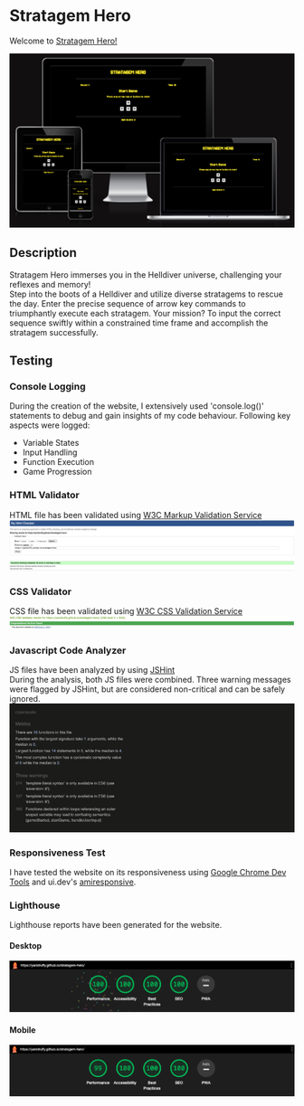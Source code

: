 # Stratagem Hero

Welcome to [Stratagem Hero!](https://yanidruffy.github.io/stratagem-hero/)<br>

![Stratagem Hero](./assets/readme-images/amiresponsive.png)

## Description
Stratagem Hero immerses you in the Helldiver universe, challenging your reflexes and memory! <br>
Step into the boots of a Helldiver and utilize diverse stratagems to rescue the day. Enter the precise sequence of arrow key commands to triumphantly execute each stratagem. Your mission? To input the correct sequence swiftly within a constrained time frame and accomplish the stratagem successfully.

## Testing

### Console Logging
During the creation of the website, I extensively used 'console.log()' statements to debug and gain insights of my code behaviour.
Following key aspects were logged:
- Variable States
- Input Handling
- Function Execution
- Game Progression

### HTML Validator
HTML file has been validated using [W3C Markup Validation Service](https://validator.w3.org/)
![HTML](./assets/readme-images/html-check.png)

### CSS Validator
CSS file has been validated using [W3C CSS Validation Service](https://jigsaw.w3.org/css-validator/)
![CSS](./assets/readme-images/css-check.png)

### Javascript Code Analyzer
JS files have been analyzed by using [JSHint](https://jshint.com/)<br>
During the analysis, both JS files were combined. Three warning messages were flagged by JSHint, but are considered non-critical and can be safely ignored.<br>
![JS](./assets/readme-images/js-check.png)

### Responsiveness Test
I have tested the website on its responsiveness using [Google Chrome Dev Tools](https://developer.chrome.com/docs/devtools/) and ui.dev's [amiresponsive](https://ui.dev/amiresponsive).

### Lighthouse
Lighthouse reports have been generated for the website.

#### Desktop
![Lighthouse-Desktop](./assets/readme-images/lighthouse-desktop.png)

#### Mobile
![Lighthouse-Mobile](./assets/readme-images/lighthouse-mobile.png)


<!-- https://developer.mozilla.org/en-US/docs/Web/API/UI_Events/Keyboard_event_key_values -->
<!-- https://developer.mozilla.org/en-US/docs/Web/JavaScript/Reference/Global_Objects/String/startsWith -->

<!-- https://www.thegamer.com/helldivers-2-complete-stratagem-button-input-list/#all-patriotic-administration-center-stratagem-inputs -->

<!-- https://www.w3schools.com/jsref/jsref_obj_array.asp -->
<!-- https://www.w3schools.com/js/js_switch.asp -->
<!-- https://www.w3schools.com/howto/howto_js_countdown.asp -->
<!-- https://www.w3schools.com/jsref/met_win_setinterval.asp -->
<!-- https://www.w3schools.com/jsref/met_win_clearinterval.asp -->
<!-- https://www.w3schools.com/jsref/jsref_replace.asp -->
<!-- https://www.w3schools.com/css/css3_transitions.asp -->
<!-- https://www.w3schools.com/jsref/met_win_settimeout.asp -->

<!-- https://www.youtube.com/watch?v=n_ec3eowFLQ -->

<!-- https://ezgif.com/ -->
<!-- https://tinypng.com/ -->

<!-- Mentor Spence big help with how to change color of the symbol to green for better user feedback and docstrings -->
